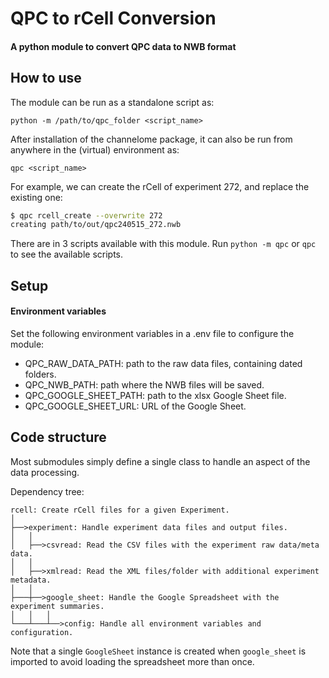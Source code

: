 # QPC to rCell Conversion

#### A python module to convert QPC data to NWB format

## How to use

The module can be run as a standalone script as:

`python -m /path/to/qpc_folder <script_name>`

After installation of the channelome package, it can also be run from anywhere in the (virtual) environment as:

`qpc <script_name>`

For example, we can create the rCell of experiment 272, and replace the existing one:

```bash
$ qpc rcell_create --overwrite 272
creating path/to/out/qpc240515_272.nwb
```

There are in 3 scripts available with this module.
Run `python -m qpc` or `qpc` to see the available scripts.

## Setup

#### Environment variables

Set the following environment variables in a .env file to configure the module:

* QPC_RAW_DATA_PATH:     path to the raw data files, containing dated folders.
* QPC_NWB_PATH:          path where the NWB files will be saved.
* QPC_GOOGLE_SHEET_PATH: path to the xlsx Google Sheet file.
* QPC_GOOGLE_SHEET_URL:  URL of the Google Sheet.

## Code structure

Most submodules simply define a single class to handle an aspect of the data processing.

Dependency tree:
```
rcell: Create rCell files for a given Experiment.
│
├──>experiment: Handle experiment data files and output files.
│   │
│   ├──>csvread: Read the CSV files with the experiment raw data/meta data.
│   │
│   ├──>xmlread: Read the XML files/folder with additional experiment metadata.
│   │
├───┼──>google_sheet: Handle the Google Spreadsheet with the experiment summaries.
│   │   │
└───┴───┴──>config: Handle all environment variables and configuration.
```

Note that a single `GoogleSheet` instance is created when `google_sheet` is imported to avoid loading the spreadsheet more than once.

